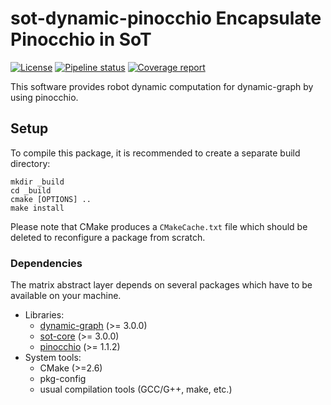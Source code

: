 sot-dynamic-pinocchio
Encapsulate Pinocchio in SoT
===========

[![License](https://img.shields.io/badge/License-BSD%202--Clause-green.svg)](https://opensource.org/licenses/BSD-2-Clause)
[![Pipeline status](https://gitlab.laas.fr/stack-of-tasks/sot-dynamic-pinocchio/badges/master/pipeline.svg)](https://gitlab.laas.fr/stack-of-tasks/sot-dynamic-pinocchio/commits/master)
[![Coverage report](https://gitlab.laas.fr/stack-of-tasks/sot-dynamic-pinocchio/badges/master/coverage.svg?job=doc-coverage)](http://projects.laas.fr/gepetto/doc/stack-of-tasks/sot-dynamic-pinocchio/master/coverage/)


This software provides robot dynamic computation for dynamic-graph
by using pinocchio.

Setup
-----

To compile this package, it is recommended to create a separate build
directory:

    mkdir _build
    cd _build
    cmake [OPTIONS] ..
    make install

Please note that CMake produces a `CMakeCache.txt` file which should
be deleted to reconfigure a package from scratch.


### Dependencies

The matrix abstract layer depends on several packages which
have to be available on your machine.

 - Libraries:
   - [dynamic-graph][dynamic-graph] (>= 3.0.0)
   - [sot-core][sot-core] (>= 3.0.0)
   - [pinocchio][pinocchio] (>= 1.1.2)
 - System tools:
   - CMake (>=2.6)
   - pkg-config
   - usual compilation tools (GCC/G++, make, etc.)


[dynamic-graph]: http://github.com/stack-of-tasks/dynamic-graph
[pinocchio]: http://github.com/stack-of-tasks/pinocchio
[sot-core]: http://github.com/stack-of-tasks/sot-core
